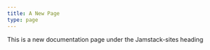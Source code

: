 ```yaml
---
title: A New Page
type: page
---
```

This is a new documentation page under the Jamstack-sites heading
